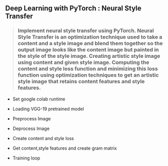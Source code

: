 ##  Deep Learning with PyTorch : Neural Style Transfer

>### Implement neural style transfer using PyTorch. Neural Style Transfer is an optimization technique used to take a content and a style image and blend them together so the output image looks like the content image but painted in the style of the style image. Creating artistic style image using content and given style image. Computing the content and style loss function and minimizing this loss function using optimization techniques to get an artistic style image that retains content features and style features.

- Set google colab runtime

- Loading VGG-19 pretrained model

- Preprocess Image

- Deprocess Image

- Create content and style loss 

- Get content,style features and create gram matrix

- Training loop